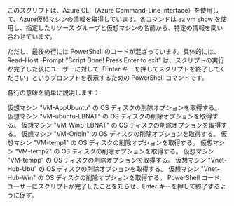 このスクリプトは、Azure CLI（Azure Command-Line Interface）を使用して、Azure仮想マシンの情報を取得しています。各コマンドは az vm show を使用し、指定したリソース グループと仮想マシンの名前から、特定の情報を問い合わせています。

ただし、最後の行には PowerShell のコードが混ざっています。具体的には、Read-Host -Prompt "Script Done! Press Enter to exit" は、スクリプトの実行が完了した後にユーザーに対して「Enter キーを押してスクリプトを終了してください」というプロンプトを表示するための PowerShell コマンドです。

各行の意味を簡単に説明します：

仮想マシン "VM-AppUbuntu" の OS ディスクの削除オプションを取得する。
仮想マシン "VM-ubuntu-LBNAT" の OS ディスクの削除オプションを取得する。
仮想マシン "VM-WinS-LBNAT" の OS ディスクの削除オプションを取得する。
仮想マシン "VM-Origin" の OS ディスクの削除オプションを取得する。
仮想マシン "VM-temp1" の OS ディスクの削除オプションを取得する。
仮想マシン "VM-temp2" の OS ディスクの削除オプションを取得する。
仮想マシン "VM-tempp" の OS ディスクの削除オプションを取得する。
仮想マシン "Vnet-Hub-Ubu" の OS ディスクの削除オプションを取得する。
仮想マシン "Vnet-Hub-Win" の OS ディスクの削除オプションを取得する。
PowerShell コード: ユーザーにスクリプトが完了したことを知らせ、Enter キーを押して終了するように促す。